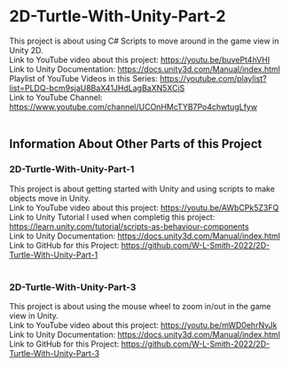 # 2D-Turtle-With-Unity-Part-2
This project is about using C# Scripts to move around in the game view in Unity 2D. <br />
Link to YouTube video about this project: https://youtu.be/buvePt4hVHI <br />
Link to Unity Documentation: https://docs.unity3d.com/Manual/index.html <br />
Playlist of YouTube Videos in this Series: https://youtube.com/playlist?list=PLDQ-bcm9sjaU8BaX41JHdLagBaXN5XCiS <br />
Link to YouTube Channel: https://www.youtube.com/channel/UCOnHMcTYB7Po4chwtugLfyw <br />
<br />
## Information About Other Parts of this Project <br />
### 2D-Turtle-With-Unity-Part-1
This project is about getting started with Unity and using scripts to make objects move in Unity. <br />
Link to YouTube video about this project: https://youtu.be/AWbCPk5Z3FQ <br />
Link to Unity Tutorial I used when completig this project: https://learn.unity.com/tutorial/scripts-as-behaviour-components <br />
Link to Unity Documentation: https://docs.unity3d.com/Manual/index.html <br />
Link to GitHub for this Project: https://github.com/W-L-Smith-2022/2D-Turtle-With-Unity-Part-1 <br />
<br />
### 2D-Turtle-With-Unity-Part-3
This project is about using the mouse wheel to zoom in/out in the game view in Unity. <br />
Link to YouTube video about this project: https://youtu.be/mWD0ehrNvJk <br />
Link to Unity Documentation: https://docs.unity3d.com/Manual/index.html <br />
Link to GitHub for this Project: https://github.com/W-L-Smith-2022/2D-Turtle-With-Unity-Part-3 <br />
<br />

